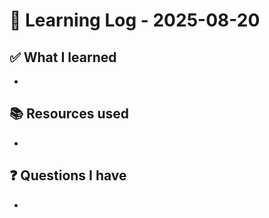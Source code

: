 # 🧠 Learning Log - 2025-08-20

## ✅ What I learned

- 

## 📚 Resources used

- 

## ❓ Questions I have

- 
